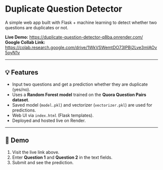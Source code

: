 # Duplicate Question Detector

A simple web app built with Flask + machine learning to detect whether two questions are duplicates or not.

**Live Demo:** https://duplicate-question-detector-q8ba.onrender.com/
**Google Collab Link:** https://colab.research.google.com/drive/1WkVSWemtDO73IPBj2Lve3mlAOv5oyN1v

---

## 💡 Features

- Input two questions and get a prediction whether they are duplicate (yes/no).  
- Uses a **Random Forest model** trained on the **Quora Question Pairs dataset**.  
- Saved model (`model.pkl`) and vectorizer (`vectorizer.pkl`) are used for predictions.  
- Web UI via `index.html` (Flask templates).  
- Deployed and hosted live on Render.

---

## 🚀 Demo

1. Visit the live link above.  
2. Enter **Question 1** and **Question 2** in the text fields.  
3. Submit and see the prediction.
